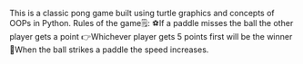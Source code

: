 This is a classic pong game built using turtle graphics and concepts of OOPs in Python. 
Rules of the game🗒️:
⚽If a paddle misses the ball the other player gets a point
👉Whichever player gets 5 points first will be the winner
💨When the ball strikes a paddle the speed increases.

